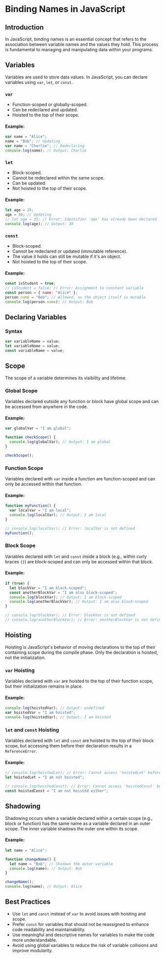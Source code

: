 # Binding Names in JavaScript

## Introduction

In JavaScript, binding names is an essential concept that refers to the association between variable names and the values they hold. This process is fundamental to managing and manipulating data within your programs.

## Variables

Variables are used to store data values. In JavaScript, you can declare variables using `var`, `let`, or `const`.

### `var`

- Function-scoped or globally-scoped.
- Can be redeclared and updated.
- Hoisted to the top of their scope.

#### Example:
```javascript
var name = "Alice";
name = "Bob"; // Updating
var name = "Charlie"; // Redeclaring
console.log(name); // Output: Charlie
```

### `let`

- Block-scoped.
- Cannot be redeclared within the same scope.
- Can be updated.
- Not hoisted to the top of their scope.

#### Example:
```javascript
let age = 25;
age = 30; // Updating
// let age = 35; // Error: Identifier 'age' has already been declared
console.log(age); // Output: 30
```

### `const`

- Block-scoped.
- Cannot be redeclared or updated (immutable reference).
- The value it holds can still be mutable if it's an object.
- Not hoisted to the top of their scope.

#### Example:
```javascript
const isStudent = true;
// isStudent = false; // Error: Assignment to constant variable
const person = { name: "Alice" };
person.name = "Bob"; // Allowed, as the object itself is mutable
console.log(person.name); // Output: Bob
```

## Declaring Variables

### Syntax

```javascript
var variableName = value;
let variableName = value;
const variableName = value;
```

## Scope

The scope of a variable determines its visibility and lifetime.

### Global Scope

Variables declared outside any function or block have global scope and can be accessed from anywhere in the code.

#### Example:
```javascript
var globalVar = "I am global";

function checkScope() {
  console.log(globalVar); // Output: I am global
}

checkScope();
```

### Function Scope

Variables declared with `var` inside a function are function-scoped and can only be accessed within that function.

#### Example:
```javascript
function myFunction() {
  var localVar = "I am local";
  console.log(localVar); // Output: I am local
}

// console.log(localVar); // Error: localVar is not defined
myFunction();
```

### Block Scope

Variables declared with `let` and `const` inside a block (e.g., within curly braces `{}`) are block-scoped and can only be accessed within that block.

#### Example:
```javascript
if (true) {
  let blockVar = "I am block-scoped";
  const anotherBlockVar = "I am also block-scoped";
  console.log(blockVar); // Output: I am block-scoped
  console.log(anotherBlockVar); // Output: I am also block-scoped
}

// console.log(blockVar); // Error: blockVar is not defined
// console.log(anotherBlockVar); // Error: anotherBlockVar is not defined
```

## Hoisting

Hoisting is JavaScript's behavior of moving declarations to the top of their containing scope during the compile phase. Only the declaration is hoisted, not the initialization.

### `var` Hoisting

Variables declared with `var` are hoisted to the top of their function scope, but their initialization remains in place.

#### Example:
```javascript
console.log(hoistedVar); // Output: undefined
var hoistedVar = "I am hoisted";
console.log(hoistedVar); // Output: I am hoisted
```

### `let` and `const` Hoisting

Variables declared with `let` and `const` are hoisted to the top of their block scope, but accessing them before their declaration results in a `ReferenceError`.

#### Example:
```javascript
// console.log(hoistedLet); // Error: Cannot access 'hoistedLet' before initialization
let hoistedLet = "I am not hoisted";

// console.log(hoistedConst); // Error: Cannot access 'hoistedConst' before initialization
const hoistedConst = "I am not hoisted either";
```

## Shadowing

Shadowing occurs when a variable declared within a certain scope (e.g., block or function) has the same name as a variable declared in an outer scope. The inner variable shadows the outer one within its scope.

#### Example:
```javascript
let name = "Alice";

function changeName() {
  let name = "Bob"; // Shadows the outer variable
  console.log(name); // Output: Bob
}

changeName();
console.log(name); // Output: Alice
```

## Best Practices

- Use `let` and `const` instead of `var` to avoid issues with hoisting and scope.
- Prefer `const` for variables that should not be reassigned to enhance code readability and maintainability.
- Use meaningful and descriptive names for variables to make the code more understandable.
- Avoid using global variables to reduce the risk of variable collisions and improve modularity.



